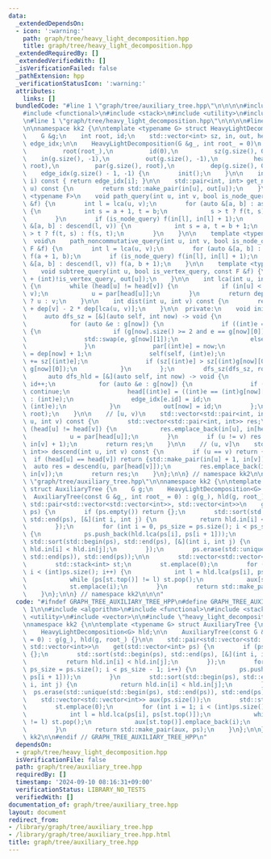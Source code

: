 ```yaml
---
data:
  _extendedDependsOn:
  - icon: ':warning:'
    path: graph/tree/heavy_light_decomposition.hpp
    title: graph/tree/heavy_light_decomposition.hpp
  _extendedRequiredBy: []
  _extendedVerifiedWith: []
  _isVerificationFailed: false
  _pathExtension: hpp
  _verificationStatusIcon: ':warning:'
  attributes:
    links: []
  bundledCode: "#line 1 \"graph/tree/auxiliary_tree.hpp\"\n\n\n\n#include <algorithm>\n\
    #include <functional>\n#include <stack>\n#include <utility>\n#include <vector>\n\
    \n#line 1 \"graph/tree/heavy_light_decomposition.hpp\"\n\n\n\n#line 7 \"graph/tree/heavy_light_decomposition.hpp\"\
    \n\nnamespace kk2 {\n\ntemplate <typename G> struct HeavyLightDecomposition {\n\
    \    G &g;\n    int root, id;\n    std::vector<int> sz, in, out, head, par, dep,\
    \ edge_idx;\n\n    HeavyLightDecomposition(G &g_, int root_ = 0)\n        : g(g_),\n\
    \          root(root_),\n          id(0),\n          sz(g.size(), 0),\n      \
    \    in(g.size(), -1),\n          out(g.size(), -1),\n          head(g.size(),\
    \ root),\n          par(g.size(), root),\n          dep(g.size(), 0),\n      \
    \    edge_idx(g.size() - 1, -1) {\n        init();\n    }\n\n    int get_edge_idx(int\
    \ i) const { return edge_idx[i]; }\n\n    std::pair<int, int> get_node_idx(int\
    \ u) const {\n        return std::make_pair(in[u], out[u]);\n    }\n\n    template\
    \ <typename F>\n    void path_query(int u, int v, bool is_node_query, const F\
    \ &f) {\n        int l = lca(u, v);\n        for (auto &[a, b] : ascend(u, l))\
    \ {\n            int s = a + 1, t = b;\n            s > t ? f(t, s) : f(s, t);\n\
    \        }\n        if (is_node_query) f(in[l], in[l] + 1);\n        for (auto\
    \ &[a, b] : descend(l, v)) {\n            int s = a, t = b + 1;\n            s\
    \ > t ? f(t, s) : f(s, t);\n        }\n    }\n\n    template <typename F>\n  \
    \  void\n    path_noncommutative_query(int u, int v, bool is_node_query, const\
    \ F &f) {\n        int l = lca(u, v);\n        for (auto &[a, b] : ascend(u, l))\
    \ f(a + 1, b);\n        if (is_node_query) f(in[l], in[l] + 1);\n        for (auto\
    \ &[a, b] : descend(l, v)) f(a, b + 1);\n    }\n\n    template <typename F>\n\
    \    void subtree_query(int u, bool is_vertex_query, const F &f) {\n        f(in[u]\
    \ + (int)!is_vertex_query, out[u]);\n    }\n\n    int lca(int u, int v) const\
    \ {\n        while (head[u] != head[v]) {\n            if (in[u] < in[v]) std::swap(u,\
    \ v);\n            u = par[head[u]];\n        }\n        return dep[u] < dep[v]\
    \ ? u : v;\n    }\n\n    int dist(int u, int v) const {\n        return dep[u]\
    \ + dep[v] - 2 * dep[lca(u, v)];\n    }\n\n  private:\n    void init() {\n   \
    \     auto dfs_sz = [&](auto self, int now) -> void {\n            sz[now] = 1;\n\
    \            for (auto &e : g[now]) {\n                if ((int)e == par[now])\
    \ {\n                    if (g[now].size() >= 2 and e == g[now][0])\n        \
    \                std::swap(e, g[now][1]);\n                    else continue;\n\
    \                }\n                par[(int)e] = now;\n                dep[(int)e]\
    \ = dep[now] + 1;\n                self(self, (int)e);\n                sz[now]\
    \ += sz[(int)e];\n                if (sz[(int)e] > sz[(int)g[now][0]]) std::swap(e,\
    \ g[now][0]);\n            }\n        };\n        dfs_sz(dfs_sz, root);\n\n  \
    \      auto dfs_hld = [&](auto self, int now) -> void {\n            in[now] =\
    \ id++;\n            for (auto &e : g[now]) {\n                if ((int)e == par[now])\
    \ continue;\n                head[(int)e] = ((int)e == (int)g[now][0] ? head[now]\
    \ : (int)e);\n                edge_idx[e.id] = id;\n                self(self,\
    \ (int)e);\n            }\n            out[now] = id;\n        };\n        dfs_hld(dfs_hld,\
    \ root);\n    }\n\n    // [u, v)\n    std::vector<std::pair<int, int>> ascend(int\
    \ u, int v) const {\n        std::vector<std::pair<int, int>> res;\n        while\
    \ (head[u] != head[v]) {\n            res.emplace_back(in[u], in[head[u]]);\n\
    \            u = par[head[u]];\n        }\n        if (u != v) res.emplace_back(in[u],\
    \ in[v] + 1);\n        return res;\n    }\n\n    // (u, v]\n    std::vector<std::pair<int,\
    \ int>> descend(int u, int v) const {\n        if (u == v) return {};\n      \
    \  if (head[u] == head[v]) return {std::make_pair(in[u] + 1, in[v])};\n      \
    \  auto res = descend(u, par[head[v]]);\n        res.emplace_back(in[head[v]],\
    \ in[v]);\n        return res;\n    }\n};\n\n} // namespace kk2\n\n\n#line 11\
    \ \"graph/tree/auxiliary_tree.hpp\"\n\nnamespace kk2 {\n\ntemplate <typename G>\
    \ struct AuxiliaryTree {\n    G g;\n    HeavyLightDecomposition<G> hld;\n\n  \
    \  AuxiliaryTree(const G &g_, int root_ = 0) : g(g_), hld(g, root_) {}\n\n   \
    \ std::pair<std::vector<std::vector<int>>, std::vector<int>>\n    get(std::vector<int>\
    \ ps) {\n        if (ps.empty()) return {};\n        std::sort(std::begin(ps),\
    \ std::end(ps), [&](int i, int j) {\n            return hld.in[i] < hld.in[j];\n\
    \        });\n        for (int i = 0, ps_size = ps.size(); i < ps_size - 1; i++)\
    \ {\n            ps.push_back(hld.lca(ps[i], ps[i + 1]));\n        }\n       \
    \ std::sort(std::begin(ps), std::end(ps), [&](int i, int j) {\n            return\
    \ hld.in[i] < hld.in[j];\n        });\n        ps.erase(std::unique(std::begin(ps),\
    \ std::end(ps)), std::end(ps));\n\n        std::vector<std::vector<int>> aux(ps.size());\n\
    \        std::stack<int> st;\n        st.emplace(0);\n        for (int i = 1;\
    \ i < (int)ps.size(); i++) {\n            int l = hld.lca(ps[i], ps[st.top()]);\n\
    \            while (ps[st.top()] != l) st.pop();\n            aux[st.top()].emplace_back(i);\n\
    \            st.emplace(i);\n        }\n        return std::make_pair(aux, ps);\n\
    \    }\n};\n\n} // namespace kk2\n\n\n"
  code: "#ifndef GRAPH_TREE_AUXILIARY_TREE_HPP\n#define GRAPH_TREE_AUXILIARY_TREE_HPP\
    \ 1\n\n#include <algorithm>\n#include <functional>\n#include <stack>\n#include\
    \ <utility>\n#include <vector>\n\n#include \"heavy_light_decomposition.hpp\"\n\
    \nnamespace kk2 {\n\ntemplate <typename G> struct AuxiliaryTree {\n    G g;\n\
    \    HeavyLightDecomposition<G> hld;\n\n    AuxiliaryTree(const G &g_, int root_\
    \ = 0) : g(g_), hld(g, root_) {}\n\n    std::pair<std::vector<std::vector<int>>,\
    \ std::vector<int>>\n    get(std::vector<int> ps) {\n        if (ps.empty()) return\
    \ {};\n        std::sort(std::begin(ps), std::end(ps), [&](int i, int j) {\n \
    \           return hld.in[i] < hld.in[j];\n        });\n        for (int i = 0,\
    \ ps_size = ps.size(); i < ps_size - 1; i++) {\n            ps.push_back(hld.lca(ps[i],\
    \ ps[i + 1]));\n        }\n        std::sort(std::begin(ps), std::end(ps), [&](int\
    \ i, int j) {\n            return hld.in[i] < hld.in[j];\n        });\n      \
    \  ps.erase(std::unique(std::begin(ps), std::end(ps)), std::end(ps));\n\n    \
    \    std::vector<std::vector<int>> aux(ps.size());\n        std::stack<int> st;\n\
    \        st.emplace(0);\n        for (int i = 1; i < (int)ps.size(); i++) {\n\
    \            int l = hld.lca(ps[i], ps[st.top()]);\n            while (ps[st.top()]\
    \ != l) st.pop();\n            aux[st.top()].emplace_back(i);\n            st.emplace(i);\n\
    \        }\n        return std::make_pair(aux, ps);\n    }\n};\n\n} // namespace\
    \ kk2\n\n#endif // GRAPH_TREE_AUXILIARY_TREE_HPP\n"
  dependsOn:
  - graph/tree/heavy_light_decomposition.hpp
  isVerificationFile: false
  path: graph/tree/auxiliary_tree.hpp
  requiredBy: []
  timestamp: '2024-09-10 08:16:31+09:00'
  verificationStatus: LIBRARY_NO_TESTS
  verifiedWith: []
documentation_of: graph/tree/auxiliary_tree.hpp
layout: document
redirect_from:
- /library/graph/tree/auxiliary_tree.hpp
- /library/graph/tree/auxiliary_tree.hpp.html
title: graph/tree/auxiliary_tree.hpp
---
```

